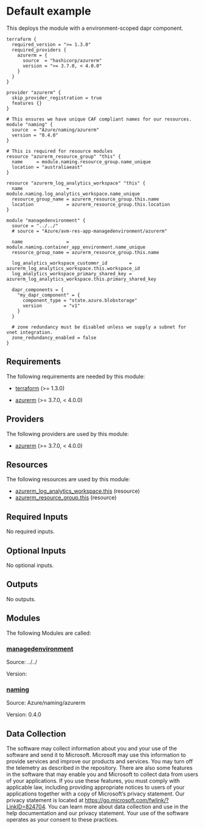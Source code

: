 <!-- BEGIN_TF_DOCS -->
# Default example

This deploys the module with a environment-scoped dapr component.

```hcl
terraform {
  required_version = ">= 1.3.0"
  required_providers {
    azurerm = {
      source  = "hashicorp/azurerm"
      version = ">= 3.7.0, < 4.0.0"
    }
  }
}

provider "azurerm" {
  skip_provider_registration = true
  features {}
}

# This ensures we have unique CAF compliant names for our resources.
module "naming" {
  source  = "Azure/naming/azurerm"
  version = "0.4.0"
}

# This is required for resource modules
resource "azurerm_resource_group" "this" {
  name     = module.naming.resource_group.name_unique
  location = "australiaeast"
}

resource "azurerm_log_analytics_workspace" "this" {
  name                = module.naming.log_analytics_workspace.name_unique
  resource_group_name = azurerm_resource_group.this.name
  location            = azurerm_resource_group.this.location
}

module "managedenvironment" {
  source = "../../"
  # source = "Azure/avm-res-app-managedenvironment/azurerm"

  name                = module.naming.container_app_environment.name_unique
  resource_group_name = azurerm_resource_group.this.name

  log_analytics_workspace_customer_id        = azurerm_log_analytics_workspace.this.workspace_id
  log_analytics_workspace_primary_shared_key = azurerm_log_analytics_workspace.this.primary_shared_key

  dapr_components = {
    "my_dapr_component" = {
      component_type = "state.azure.blobstorage"
      version        = "v1"
    }
  }

  # zone redundancy must be disabled unless we supply a subnet for vnet integration.
  zone_redundancy_enabled = false
}
```

<!-- markdownlint-disable MD033 -->
## Requirements

The following requirements are needed by this module:

- <a name="requirement_terraform"></a> [terraform](#requirement\_terraform) (>= 1.3.0)

- <a name="requirement_azurerm"></a> [azurerm](#requirement\_azurerm) (>= 3.7.0, < 4.0.0)

## Providers

The following providers are used by this module:

- <a name="provider_azurerm"></a> [azurerm](#provider\_azurerm) (>= 3.7.0, < 4.0.0)

## Resources

The following resources are used by this module:

- [azurerm_log_analytics_workspace.this](https://registry.terraform.io/providers/hashicorp/azurerm/latest/docs/resources/log_analytics_workspace) (resource)
- [azurerm_resource_group.this](https://registry.terraform.io/providers/hashicorp/azurerm/latest/docs/resources/resource_group) (resource)

<!-- markdownlint-disable MD013 -->
## Required Inputs

No required inputs.

## Optional Inputs

No optional inputs.

## Outputs

No outputs.

## Modules

The following Modules are called:

### <a name="module_managedenvironment"></a> [managedenvironment](#module\_managedenvironment)

Source: ../../

Version:

### <a name="module_naming"></a> [naming](#module\_naming)

Source: Azure/naming/azurerm

Version: 0.4.0

<!-- markdownlint-disable-next-line MD041 -->
## Data Collection

The software may collect information about you and your use of the software and send it to Microsoft. Microsoft may use this information to provide services and improve our products and services. You may turn off the telemetry as described in the repository. There are also some features in the software that may enable you and Microsoft to collect data from users of your applications. If you use these features, you must comply with applicable law, including providing appropriate notices to users of your applications together with a copy of Microsoft’s privacy statement. Our privacy statement is located at <https://go.microsoft.com/fwlink/?LinkID=824704>. You can learn more about data collection and use in the help documentation and our privacy statement. Your use of the software operates as your consent to these practices.
<!-- END_TF_DOCS -->